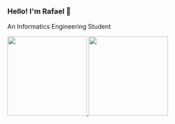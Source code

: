 ### Hello! I'm Rafael 👋

An Informatics Engineering Student

<p align="left">
<a href="https://github.com/rafaelsety">
  <img height="180em" src="https://github-readme-stats-eight-theta.vercel.app/api?username=rafaelsety&show_icons=true&theme=algolia&include_all_commits=true&count_private=true"/>
  <img height="180em" src="https://github-readme-stats-eight-theta.vercel.app/api/top-langs/?username=rafaelsety&layout=compact&theme=algolia"/>
</a>
</p>
